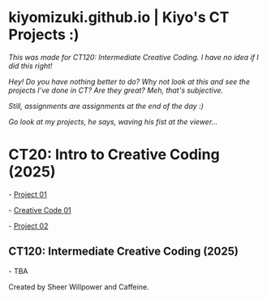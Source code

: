 # kiyomizuki.github.io | Kiyo's CT Projects :)
*This was made for CT120: Intermediate Creative Coding. I have no idea if I did this right!*

_Hey! Do you have nothing better to do? Why not look at this and see the projects I've done in CT? Are they great? Meh, that's subjective._

_Still, assignments are assignments at the end of the day :)_

_Go look at my projects, he says, waving his fist at the viewer..._
 
  <h1>CT20: Intro to Creative Coding (2025)</h1>
  <div id="main">
    
  <p>- <a href="https://github.com/kiyomizuki/kiyomizuki.github.io/blob/main/Project1/index.html">Project 01</a></p>
  <p>- <a href="https://github.com/kiyomizuki/kiyomizuki.github.io/blob/main/CreativeCode01/index.html">Creative Code 01</a></p>
  <p>- <a href="https://github.com/kiyomizuki/kiyomizuki.github.io/blob/main/Project2/index.html">Project 02</a></p>

  <h2>CT120: Intermediate Creative Coding (2025)</h2>
  <div id="main">

  <p>- TBA</p>

<body>
</body>

<footer>
  Created by Sheer Willpower and Caffeine.
</footer>
